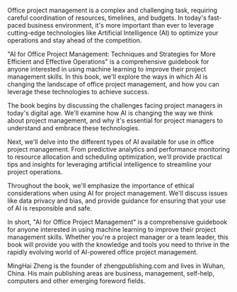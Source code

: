 
Office project management is a complex and challenging task, requiring careful coordination of resources, timelines, and budgets. In today's fast-paced business environment, it's more important than ever to leverage cutting-edge technologies like Artificial Intelligence (AI) to optimize your operations and stay ahead of the competition.

"AI for Office Project Management: Techniques and Strategies for More Efficient and Effective Operations" is a comprehensive guidebook for anyone interested in using machine learning to improve their project management skills. In this book, we'll explore the ways in which AI is changing the landscape of office project management, and how you can leverage these technologies to achieve success.

The book begins by discussing the challenges facing project managers in today's digital age. We'll examine how AI is changing the way we think about project management, and why it's essential for project managers to understand and embrace these technologies.

Next, we'll delve into the different types of AI available for use in office project management. From predictive analytics and performance monitoring to resource allocation and scheduling optimization, we'll provide practical tips and insights for leveraging artificial intelligence to streamline your project operations.

Throughout the book, we'll emphasize the importance of ethical considerations when using AI for project management. We'll discuss issues like data privacy and bias, and provide guidance for ensuring that your use of AI is responsible and safe.

In short, "AI for Office Project Management" is a comprehensive guidebook for anyone interested in using machine learning to improve their project management skills. Whether you're a project manager or a team leader, this book will provide you with the knowledge and tools you need to thrive in the rapidly evolving world of AI-powered office project management.

MingHai Zheng is the founder of zhengpublishing.com and lives in Wuhan, China. His main publishing areas are business, management, self-help, computers and other emerging foreword fields.
